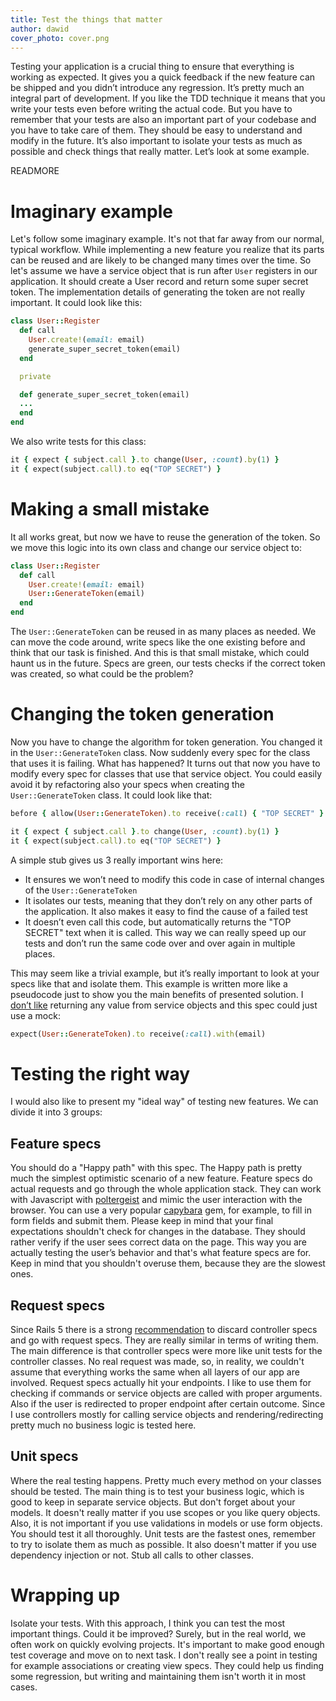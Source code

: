 ```yaml
---
title: Test the things that matter
author: dawid
cover_photo: cover.png
---
```


Testing your application is a crucial thing to ensure that everything is working as expected. It gives you a quick feedback if the new feature can be shipped and you didn’t introduce any regression. It’s pretty much an integral part of development. If you like the TDD technique it means that you write your tests even before writing the actual code. But you have to remember that your tests are also an important part of your codebase and you have to take care of them. They should be easy to understand and modify in the future. It’s also important to isolate your tests as much as possible and check things that really matter. Let’s look at some example.

READMORE

# Imaginary example

Let's follow some imaginary example. It's not that far away from our normal, typical workflow. While implementing a new feature you realize that its parts can be reused and are likely to be changed many times over the time. So let's assume we have a service object that is run after `User` registers in our application. It should create a User record and return some super secret token. The implementation details of generating the token are not really important. It could look like this:

```ruby
class User::Register
  def call
    User.create!(email: email)
    generate_super_secret_token(email)
  end

  private

  def generate_super_secret_token(email)
  ...
  end
end
```

We also write tests for this class:

```ruby
it { expect { subject.call }.to change(User, :count).by(1) }
it { expect(subject.call).to eq("TOP SECRET") }
```

# Making a small mistake

It all works great, but now we have to reuse the generation of the token. So we move this logic into its own class and change our service object to:

```ruby
class User::Register
  def call
    User.create!(email: email)
    User::GenerateToken(email)
  end
end
```

The `User::GenerateToken` can be reused in as many places as needed. We can move the code around, write specs like the one existing before and think that our task is finished. And this is that small mistake, which could haunt us in the future. Specs are green, our tests checks if the correct token was created, so what could be the problem?

# Changing the token generation

Now you have to change the algorithm for token generation. You changed it in the `User::GenerateToken` class. Now suddenly every spec for the class that uses it is failing. What has happened? It turns out that now you have to modify every spec for classes that use that service object. You could easily avoid it by refactoring also your specs when creating the `User::GenerateToken` class. It could look like that:

```ruby
before { allow(User::GenerateToken).to receive(:call) { "TOP SECRET" } }

it { expect { subject.call }.to change(User, :count).by(1) }
it { expect(subject.call).to eq("TOP SECRET") }
```

A simple stub gives us 3 really important wins here:

- It ensures we won’t need to modify this code in case of internal changes of the `User::GenerateToken`
- It isolates our tests, meaning that they don’t rely on any other parts of the application. It also makes it easy to find the cause of a failed test
- It doesn’t even call this code, but automatically returns the "TOP SECRET" text when it is called. This way we can really speed up our tests and don’t run the same code over and over again in multiple places.

This may seem like a trivial example, but it’s really important to look at your specs like that and isolate them. This example is written more like a pseudocode just to show you the main benefits of presented solution. I [don’t like](https://blog.ragnarson.com/2016/10/19/are-service-objects-enough.html) returning any value from service objects and this spec could just use a mock:

```ruby
expect(User::GenerateToken).to receive(:call).with(email)
```

# Testing the right way

I would also like to present my "ideal way" of testing new features. We can divide it into 3 groups:

## Feature specs

You should do a "Happy path" with this spec. The Happy path is pretty much the simplest optimistic scenario of a new feature. Feature specs do actual requests and go through the whole application stack. They can work with Javascript with [poltergeist](https://github.com/teampoltergeist/poltergeist) and mimic the user interaction with the browser. You can use a very popular [capybara](https://github.com/teamcapybara/capybara) gem, for example, to fill in form fields and submit them. Please keep in mind that your final expectations shouldn't check for changes in the database. They should rather verify if the user sees correct data on the page. This way you are actually testing the user’s behavior and that's what feature specs are for. Keep in mind that you shouldn't overuse them, because they are the slowest ones.

## Request specs

Since Rails 5 there is a strong [recommendation](https://github.com/rails/rails/issues/18950) to discard controller specs and go with request specs. They are really similar in terms of writing them. The main difference is that controller specs were more like unit tests for the controller classes. No real request was made, so, in reality, we couldn't assume that everything works the same when all layers of our app are involved. Request specs actually hit your endpoints. I like to use them for checking if commands or service objects are called with proper arguments. Also if the user is redirected to proper endpoint after certain outcome. Since I use controllers mostly for calling service objects and rendering/redirecting pretty much no business logic is tested here.

## Unit specs

Where the real testing happens. Pretty much every method on your classes should be tested. The main thing is to test your business logic, which is good to keep in separate service objects. But don't forget about your models. It doesn't really matter if you use scopes or you like query objects. Also, it is not important if you use validations in models or use form objects. You should test it all thoroughly. Unit tests are the fastest ones, remember to try to isolate them as much as possible. It also doesn't matter if you use dependency injection or not. Stub all calls to other classes.

# Wrapping up

Isolate your tests. With this approach, I think you can test the most important things. Could it be improved? Surely, but in the real world, we often work on quickly evolving projects. It's important to make good enough test coverage and move on to next task. I don't really see a point in testing for example associations or creating view specs. They could help us finding some regression, but writing and maintaining them isn't worth it in most cases.
